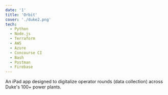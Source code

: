 ```yaml
---
date: '1'
title: 'Orbit'
cover: './duke2.png'
tech:
  - Python
  - Node.js
  - Terraform
  - AWS
  - Azure
  - Concourse CI
  - Bash
  - Postman
  - Firebase
---
```


An iPad app designed to digitalize operator rounds (data collection) across Duke's 100+ power plants.